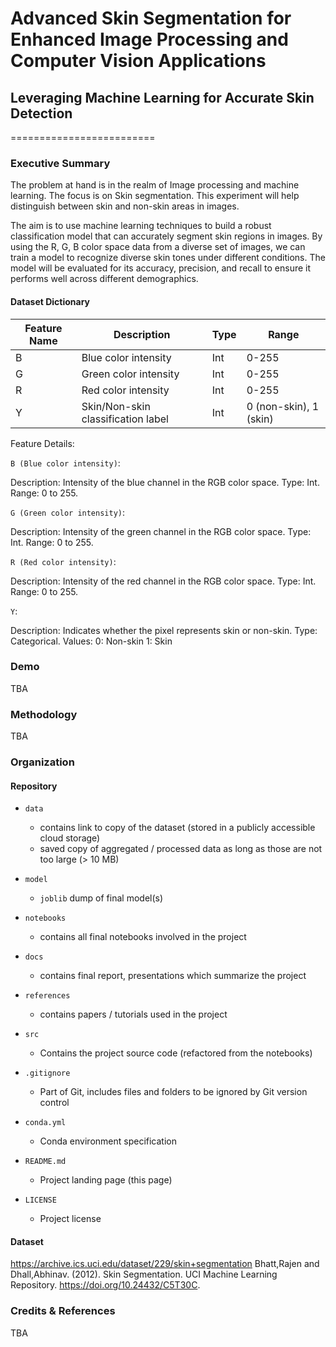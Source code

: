 #  Advanced Skin Segmentation for Enhanced Image Processing and Computer Vision Applications
## Leveraging Machine Learning for Accurate Skin Detection
=========================

### Executive Summary

The problem at hand is in the realm of Image processing and machine learning. The focus is on Skin segmentation. This experiment will help distinguish between skin and non-skin areas in images. 

The aim is to use machine learning techniques to build a robust classification model that can accurately segment skin regions in images. By using the R, G, B color space data from a diverse set of images, we can train a model to recognize diverse skin tones under different conditions. The model will be evaluated for its accuracy, precision, and recall to ensure it performs well across different demographics.

#### Dataset Dictionary

| Feature Name | Description                       | Type        | Range                  |
|--------------|-----------------------------------|-------------|------------------------|
| B            | Blue color intensity              | Int         | 0-255                  |
| G            | Green color intensity             | Int         | 0-255                  |
| R            | Red color intensity               | Int         | 0-255                  |
| Y            | Skin/Non-skin classification label| Int         | 0 (non-skin), 1 (skin) |

Feature Details:

`B (Blue color intensity)`:

Description: Intensity of the blue channel in the RGB color space.
Type: Int.
Range: 0 to 255.


`G (Green color intensity)`:

Description: Intensity of the green channel in the RGB color space.
Type: Int.
Range: 0 to 255.

`R (Red color intensity)`:

Description: Intensity of the red channel in the RGB color space.
Type: Int.
Range: 0 to 255.

`Y`:

Description: Indicates whether the pixel represents skin or non-skin.
Type: Categorical.
Values:
0: Non-skin
1: Skin


### Demo
 
 TBA


### Methodology

TBA 

### Organization

#### Repository 

* `data` 
    - contains link to copy of the dataset (stored in a publicly accessible cloud storage)
    - saved copy of aggregated / processed data as long as those are not too large (> 10 MB)

* `model`
    - `joblib` dump of final model(s)

* `notebooks`
    - contains all final notebooks involved in the project

* `docs`
    - contains final report, presentations which summarize the project

* `references`
    - contains papers / tutorials used in the project

* `src`
    - Contains the project source code (refactored from the notebooks)

* `.gitignore`
    - Part of Git, includes files and folders to be ignored by Git version control

* `conda.yml`
    - Conda environment specification

* `README.md`
    - Project landing page (this page)

* `LICENSE`
    - Project license

#### Dataset
https://archive.ics.uci.edu/dataset/229/skin+segmentation
Bhatt,Rajen and Dhall,Abhinav. (2012). Skin Segmentation. UCI Machine Learning Repository. https://doi.org/10.24432/C5T30C.

### Credits & References

TBA
